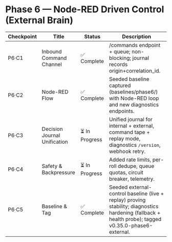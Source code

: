 # Phase 6 — Node-RED Driven Control (External Brain)

| Checkpoint | Title | Status | Description |
|-------------|--------|---------|-------------|
| P6·C1 | Inbound Command Channel | ✅ Complete | /commands endpoint + queue; non-blocking; journal records origin+correlation_id. |
| P6·C2 | Node-RED Flow | ✅ Complete | Seeded baseline captured (baselines/phase6/) with Node-RED loop and new diagnostics endpoints. |
| P6·C3 | Decision Journal Unification | ⏳ In Progress | Unified journal for internal + external, command tape + replay mode, diagnostics `/version`, webhook retry. |
| P6·C4 | Safety & Backpressure | ⏳ In Progress | Added rate limits, per-roll dedupe, queue quotas, circuit breaker, telemetry. |
| P6·C5 | Baseline & Tag | ✅ Complete | Seeded external-control baseline (live + replay) proving stability; diagnostics hardening (fallback + health probe); tagged v0.35.0-phase6-external. |
